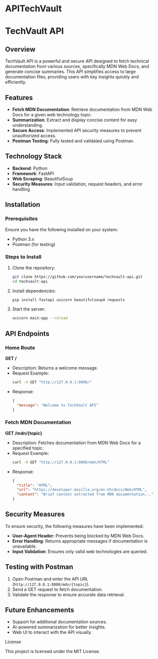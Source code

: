 # APITechVault

# TechVault API

## Overview
TechVault API is a powerful and secure API designed to fetch technical documentation from various sources, specifically MDN Web Docs, and generate concise summaries. This API simplifies access to large documentation files, providing users with key insights quickly and efficiently.

## Features
- **Fetch MDN Documentation**: Retrieve documentation from MDN Web Docs for a given web technology topic.
- **Summarization**: Extract and display concise content for easy understanding.
- **Secure Access**: Implemented API security measures to prevent unauthorized access.
- **Postman Testing**: Fully tested and validated using Postman.

## Technology Stack
- **Backend**: Python
- **Framework**: FastAPI
- **Web Scraping**: BeautifulSoup
- **Security Measures**: Input validation, request headers, and error handling

## Installation

### Prerequisites
Ensure you have the following installed on your system:
- Python 3.x
- Postman (for testing)

### Steps to Install
1. Clone the repository:
   ```bash
   git clone https://github.com/yourusername/techvault-api.git
   cd techvault-api
   ```
2. Install dependencies:
   ```bash
   pip install fastapi uvicorn beautifulsoup4 requests
   ```
3. Start the server:
   ```bash
   uvicorn main:app --reload
   ```

## API Endpoints

### Home Route
**GET /**
- Description: Returns a welcome message.
- Request Example:
  ```bash
  curl -X GET "http://127.0.0.1:8000/"
  ```
- Response:
  ```json
  {
    "message": "Welcome to TechVault API"
  }
  ```

### Fetch MDN Documentation
**GET /mdn/{topic}**
- Description: Fetches documentation from MDN Web Docs for a specified topic.
- Request Example:
  ```bash
  curl -X GET "http://127.0.0.1:8000/mdn/HTML"
  ```
- Response:
  ```json
  {
    "title": "HTML",
    "url": "https://developer.mozilla.org/en-US/docs/Web/HTML",
    "content": "Brief content extracted from MDN documentation..."
  }
  ```

## Security Measures
To ensure security, the following measures have been implemented:
- **User-Agent Header**: Prevents being blocked by MDN Web Docs.
- **Error Handling**: Returns appropriate messages if documentation is unavailable.
- **Input Validation**: Ensures only valid web technologies are queried.

## Testing with Postman
1. Open Postman and enter the API URL (`http://127.0.0.1:8000/mdn/{topic}`).
2. Send a GET request to fetch documentation.
3. Validate the response to ensure accurate data retrieval.

## Future Enhancements
- Support for additional documentation sources.
- AI-powered summarization for better insights.
- Web UI to interact with the API visually.

License

This project is licensed under the MIT License.



